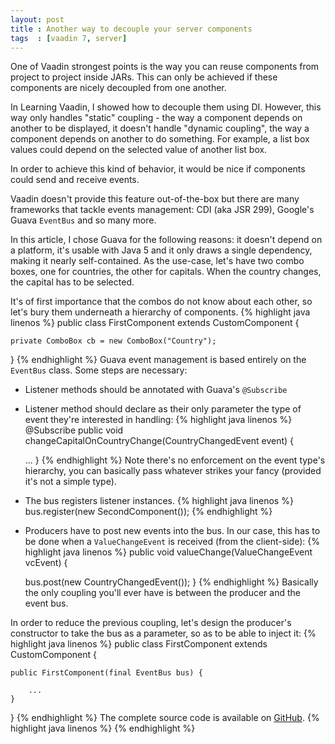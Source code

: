 ```yaml
---
layout: post
title : Another way to decouple your server components
tags  : [vaadin 7, server]
---
```


One of Vaadin strongest points is the way you can reuse components from project to project inside JARs. This can only be achieved if these components are nicely decoupled from one another.

In Learning Vaadin, I showed how to decouple them using DI. However, this way only handles "static" coupling - the way a component depends on another to be displayed, it doesn't handle "dynamic coupling", the way a component depends on another to do something. For example, a list box values could depend on the selected value of another list box.

In order to achieve this kind of behavior, it would be nice if components could send and receive events.

Vaadin doesn't provide this feature out-of-the-box but there are many frameworks that tackle events management: CDI (aka JSR 299), Google's Guava `EventBus` and so many more.

In this article, I chose Guava for the following reasons: it doesn't depend on a platform, it's usable with Java 5 and it only draws a single dependency, making it nearly self-contained. As the use-case, let's have two combo boxes, one for countries, the other for capitals. When the country changes, the capital has to be selected.

It's of first importance that the combos do not know about each other, so let's bury them underneath a hierarchy of components.
{% highlight java linenos %}
public class FirstComponent extends CustomComponent {
 
    private ComboBox cb = new ComboBox("Country");
}
{% endhighlight %}
Guava event management is based entirely on the `EventBus` class. Some steps are necessary:

+ Listener methods should be annotated with Guava's `@Subscribe`
+ Listener method should declare as their only parameter the type of event they're interested in handling:
{% highlight java linenos %}
@Subscribe
public void changeCapitalOnCountryChange(CountryChangedEvent event) {
 
    ...
}
{% endhighlight %}
Note there's no enforcement on the event type's hierarchy, you can basically pass whatever strikes your fancy (provided it's not a simple type).
+ The bus registers listener instances.
{% highlight java linenos %} 
bus.register(new SecondComponent());
{% endhighlight %}
+ Producers have to post new events into the bus. In our case, this has to be done when a `ValueChangeEvent` is received (from the client-side): 
{% highlight java linenos %}
public void valueChange(ValueChangeEvent vcEvent) {
 
    bus.post(new CountryChangedEvent());
}
{% endhighlight %}
Basically the only coupling you'll ever have is between the producer and the event bus. 

In order to reduce the previous coupling, let's design the producer's constructor to take the bus as a parameter, so as to be able to inject it: 
{% highlight java linenos %} 
public class FirstComponent extends CustomComponent {
 
    public FirstComponent(final EventBus bus) {
 
        ...
    }
}
{% endhighlight %}
The complete source code is available on [GitHub](https://github.com/nfrankel/More-Vaadin/tree/master/eventbus-example).
{% highlight java linenos %} 
{% endhighlight %}
